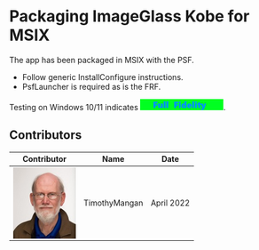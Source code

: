 # Packaging ImageGlass Kobe for MSIX

The app has been packaged in MSIX with the PSF.
* Follow generic InstallConfigure instructions.
* PsfLauncher is required as is the FRF.  


Testing on Windows 10/11 indicates [<img src="/media/CatFullFidelity.png" alt="Full Fidelity" />](/media/CatFullFidelity.png).  


## Contributors

| Contributor | Name | Date |
|----|----|----|
| [<img src="/media/Contributors/TimMangan.jpg" align="left" Height="128" />](/media/Contributors/TimMangan.jpg) | TimothyMangan | April 2022 |


